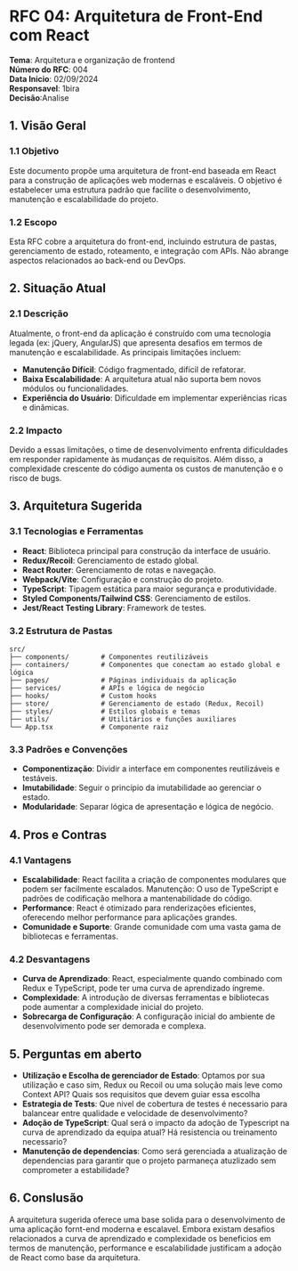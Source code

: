# RFC 04: Arquitetura de Front-End com React

**Tema**: Arquitetura e organização de frontend</br>
**Número do RFC**: 004 </br>
**Data Inicio**: 02/09/2024</br>
**Responsavel**: 1bira</br>
**Decisão**:Analise</br>


## 1. Visão Geral

### 1.1 Objetivo
Este documento propõe uma arquitetura de front-end baseada em React para a construção de aplicações web modernas e escaláveis. O objetivo é estabelecer uma estrutura padrão que facilite o desenvolvimento, manutenção e escalabilidade do projeto.



### 1.2 Escopo
Esta RFC cobre a arquitetura do front-end, incluindo estrutura de pastas, gerenciamento de estado, roteamento, e integração com APIs. Não abrange aspectos relacionados ao back-end ou DevOps.

## 2. Situação Atual

### 2.1 Descrição
Atualmente, o front-end da aplicação é construído com uma tecnologia legada (ex: jQuery, AngularJS) que apresenta desafios em termos de manutenção e escalabilidade. As principais limitações incluem:

- **Manutenção Difícil**: Código fragmentado, difícil de refatorar.
- **Baixa Escalabilidade**: A arquitetura atual não suporta bem novos módulos ou funcionalidades.
- **Experiência do Usuário**: Dificuldade em implementar experiências ricas e dinâmicas.

### 2.2 Impacto
Devido a essas limitações, o time de desenvolvimento enfrenta dificuldades em responder rapidamente às mudanças de requisitos. Além disso, a complexidade crescente do código aumenta os custos de manutenção e o risco de bugs.

## 3. Arquitetura Sugerida

### 3.1 Tecnologias e Ferramentas
- **React**: Biblioteca principal para construção da interface de usuário.
- **Redux/Recoil**: Gerenciamento de estado global.
- **React Router**: Gerenciamento de rotas e navegação.
- **Webpack/Vite**: Configuração e construção do projeto.
- **TypeScript**: Tipagem estática para maior segurança e produtividade.
- **Styled Components/Tailwind CSS**: Gerenciamento de estilos.
- **Jest/React Testing Library**: Framework de testes.

### 3.2 Estrutura de Pastas
```plaintext
src/
├── components/        # Componentes reutilizáveis
├── containers/        # Componentes que conectam ao estado global e lógica
├── pages/             # Páginas individuais da aplicação
├── services/          # APIs e lógica de negócio
├── hooks/             # Custom hooks
├── store/             # Gerenciamento de estado (Redux, Recoil)
├── styles/            # Estilos globais e temas
├── utils/             # Utilitários e funções auxiliares
└── App.tsx            # Componente raiz
```


### 3.3 Padrões e Convenções
- **Componentização**: Dividir a interface em componentes reutilizáveis e testáveis.
- **Imutabilidade**: Seguir o princípio da imutabilidade ao gerenciar o estado.
- **Modularidade**: Separar lógica de apresentação e lógica de negócio.


## 4. Pros e Contras
### 4.1 Vantagens
- **Escalabilidade**: React facilita a criação de componentes modulares que podem ser facilmente escalados.
Manutenção: O uso de TypeScript e padrões de codificação melhora a mantenabilidade do código.
- **Performance**: React é otimizado para renderizações eficientes, oferecendo melhor performance para aplicações grandes.
- **Comunidade e Suporte**: Grande comunidade com uma vasta gama de bibliotecas e ferramentas.
### 4.2 Desvantagens
- **Curva de Aprendizado**: React, especialmente quando combinado com Redux e TypeScript, pode ter uma curva de aprendizado íngreme.
- **Complexidade**: A introdução de diversas ferramentas e bibliotecas pode aumentar a complexidade inicial do projeto.
- **Sobrecarga de Configuração**: A configuração inicial do ambiente de desenvolvimento pode ser demorada e complexa.



## 5. Perguntas em aberto 
- **Utilização e Escolha  de gerenciador de Estado**: Optamos por sua utilização e caso sim, Redux ou Recoil ou uma solução mais leve como Context API? Quais sos requisitos que devem guiar essa escolha
- **Estrategia de Tests**: Que nivel de cobertura de testes é necessario para balancear entre qualidade e velocidade de desenvolvimento?
- **Adoção de TypeScript**: Qual será o impacto da adoção de Typescript na curva de aprendizado da equipa atual? Há resistencia ou treinamento necessario?
- **Manutenção de dependencias**: Como será  gerenciada a atualização de dependencias para garantir que o projeto parmaneça atuzlizado sem comprometer a estabilidade?


## 6. Conslusão
A arquitetura sugerida oferece uma base solida para o desenvolvimento de uma aplicação fornt-end moderna e escalavel. Embora existam desafios relacionados a curva de aprendizado e complexidade os beneficios em termos de manutenção, performance e escalabilidade justificam a adoção de React como base da arquitetura.